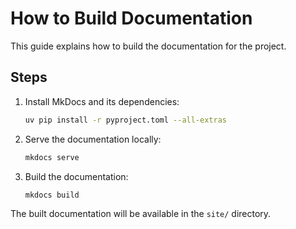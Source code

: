 # How to Build Documentation

This guide explains how to build the documentation for the project.

## Steps

1. Install MkDocs and its dependencies:
    ```sh
    uv pip install -r pyproject.toml --all-extras
    ```

2. Serve the documentation locally:
    ```sh
    mkdocs serve
    ```

3. Build the documentation:
    ```sh
    mkdocs build
    ```

The built documentation will be available in the `site/` directory.